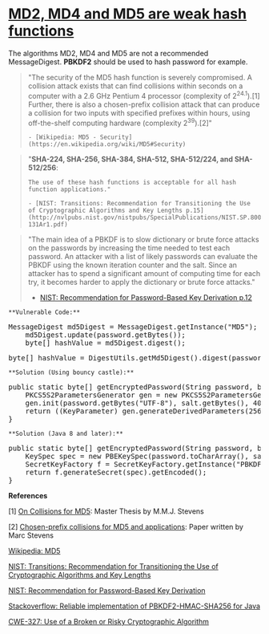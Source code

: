 # [MD2, MD4 and MD5 are weak hash functions](http://find-sec-bugs.github.io/bugs.htm#WEAK_MESSAGE_DIGEST_MD5)

The algorithms MD2, MD4 and MD5 are not a recommended MessageDigest. **PBKDF2** should be used to hash password for example.

> "The security of the MD5 hash function is severely compromised. A collision attack exists that can find collisions
>     within seconds on a computer with a 2.6 GHz Pentium 4 processor (complexity of 2<sup>24.1</sup>).[1] Further, there is also a
>     chosen-prefix collision attack that can produce a collision for two inputs with specified prefixes within hours, using
>     off-the-shelf computing hardware (complexity 2<sup>39</sup>).[2]"  
> 
>     - [Wikipedia: MD5 - Security](https://en.wikipedia.org/wiki/MD5#Security)

> "**SHA-224, SHA-256, SHA-384, SHA-512, SHA-512/224, and SHA-512/256**:  
> 
>     The use of these hash functions is acceptable for all hash function applications."  
> 
>     - [NIST: Transitions: Recommendation for Transitioning the Use of Cryptographic Algorithms and Key Lengths p.15](http://nvlpubs.nist.gov/nistpubs/SpecialPublications/NIST.SP.800-131Ar1.pdf)

> "The main idea of a PBKDF is to slow dictionary or brute force attacks on the passwords by increasing the time
>     needed to test each password. An attacker with a list of likely passwords can evaluate the PBKDF using the known
>     iteration counter and the salt. Since an attacker has to spend a significant amount of computing time for each try,
>     it becomes harder to apply the dictionary or brute force attacks."  
> 
> - [NIST: Recommendation for Password-Based Key Derivation  p.12](http://csrc.nist.gov/publications/nistpubs/800-132/nist-sp800-132.pdf)

    **Vulnerable Code:**  

<pre>MessageDigest md5Digest = MessageDigest.getInstance("MD5");
    md5Digest.update(password.getBytes());
    byte[] hashValue = md5Digest.digest();</pre>

<pre>byte[] hashValue = DigestUtils.getMd5Digest().digest(password.getBytes());</pre>

    **Solution (Using bouncy castle):**  

<pre>public static byte[] getEncryptedPassword(String password, byte[] salt) throws NoSuchAlgorithmException, InvalidKeySpecException {
    PKCS5S2ParametersGenerator gen = new PKCS5S2ParametersGenerator(new SHA256Digest());
    gen.init(password.getBytes("UTF-8"), salt.getBytes(), 4096);
    return ((KeyParameter) gen.generateDerivedParameters(256)).getKey();
}</pre>

    **Solution (Java 8 and later):**  

<pre>public static byte[] getEncryptedPassword(String password, byte[] salt) throws NoSuchAlgorithmException, InvalidKeySpecException {
    KeySpec spec = new PBEKeySpec(password.toCharArray(), salt, 4096, 256 * 8);
    SecretKeyFactory f = SecretKeyFactory.getInstance("PBKDF2WithHmacSHA256");
    return f.generateSecret(spec).getEncoded();
}</pre>

**References**  

[1] [On Collisions for MD5](http://www.win.tue.nl/hashclash/On%20Collisions%20for%20MD5%20-%20M.M.J.%20Stevens.pdf): Master Thesis by M.M.J. Stevens  

[2] [Chosen-prefix collisions for MD5 and applications](http://homepages.cwi.nl/~stevens/papers/stJOC%20-%20Chosen-Prefix%20Collisions%20for%20MD5%20and%20Applications.pdf): Paper written by Marc Stevens  

[Wikipedia: MD5](https://en.wikipedia.org/wiki/MD5)  

[NIST: Transitions: Recommendation for Transitioning the Use of Cryptographic Algorithms and Key Lengths](http://nvlpubs.nist.gov/nistpubs/SpecialPublications/NIST.SP.800-131Ar1.pdf)  

[NIST: Recommendation for Password-Based Key Derivation](http://csrc.nist.gov/publications/nistpubs/800-132/nist-sp800-132.pdf)  

[Stackoverflow: Reliable implementation of PBKDF2-HMAC-SHA256 for Java](https://stackoverflow.com/q/22580853/89769)  

[CWE-327: Use of a Broken or Risky Cryptographic Algorithm](http://cwe.mitre.org/data/definitions/327.html)